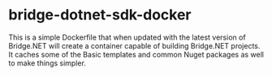 # bridge-dotnet-sdk-docker

This is a simple Dockerfile that when updated with the latest version of Bridge.NET will create a container capable of building Bridge.NET projects.
It caches some of the Basic templates and common Nuget packages as well to make things simpler.
